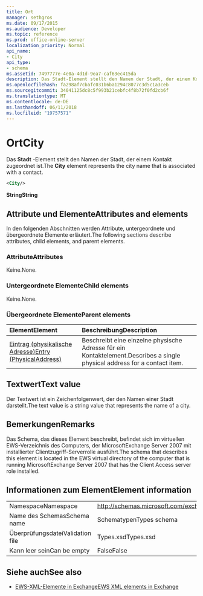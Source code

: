 ```yaml
---
title: Ort
manager: sethgros
ms.date: 09/17/2015
ms.audience: Developer
ms.topic: reference
ms.prod: office-online-server
localization_priority: Normal
api_name:
- City
api_type:
- schema
ms.assetid: 7497777e-4e0a-4d1d-9ea7-caf63ec415da
description: Das Stadt-Element stellt den Namen der Stadt, der einem Kontakt zugeordnet ist.
ms.openlocfilehash: fa298af7cbafc031b6ba1294c8077c3d5c1a3ceb
ms.sourcegitcommit: 34041125dc8c5f993b21cebfc4f8b72f0fd2cb6f
ms.translationtype: MT
ms.contentlocale: de-DE
ms.lasthandoff: 06/11/2018
ms.locfileid: "19757571"
---
```

# <a name="city"></a><span data-ttu-id="31197-103">Ort</span><span class="sxs-lookup"><span data-stu-id="31197-103">City</span></span>

<span data-ttu-id="31197-104">Das **Stadt** -Element stellt den Namen der Stadt, der einem Kontakt zugeordnet ist.</span><span class="sxs-lookup"><span data-stu-id="31197-104">The **City** element represents the city name that is associated with a contact.</span></span> 
  
```xml
<City/>
```

 <span data-ttu-id="31197-105">**String**</span><span class="sxs-lookup"><span data-stu-id="31197-105">**String**</span></span>
## <a name="attributes-and-elements"></a><span data-ttu-id="31197-106">Attribute und Elemente</span><span class="sxs-lookup"><span data-stu-id="31197-106">Attributes and elements</span></span>

<span data-ttu-id="31197-107">In den folgenden Abschnitten werden Attribute, untergeordnete und übergeordnete Elemente erläutert.</span><span class="sxs-lookup"><span data-stu-id="31197-107">The following sections describe attributes, child elements, and parent elements.</span></span>
  
### <a name="attributes"></a><span data-ttu-id="31197-108">Attribute</span><span class="sxs-lookup"><span data-stu-id="31197-108">Attributes</span></span>

<span data-ttu-id="31197-109">Keine.</span><span class="sxs-lookup"><span data-stu-id="31197-109">None.</span></span>
  
### <a name="child-elements"></a><span data-ttu-id="31197-110">Untergeordnete Elemente</span><span class="sxs-lookup"><span data-stu-id="31197-110">Child elements</span></span>

<span data-ttu-id="31197-111">Keine.</span><span class="sxs-lookup"><span data-stu-id="31197-111">None.</span></span>
  
### <a name="parent-elements"></a><span data-ttu-id="31197-112">Übergeordnete Elemente</span><span class="sxs-lookup"><span data-stu-id="31197-112">Parent elements</span></span>

|<span data-ttu-id="31197-113">**Element**</span><span class="sxs-lookup"><span data-stu-id="31197-113">**Element**</span></span>|<span data-ttu-id="31197-114">**Beschreibung**</span><span class="sxs-lookup"><span data-stu-id="31197-114">**Description**</span></span>|
|:-----|:-----|
|[<span data-ttu-id="31197-115">Eintrag (physikalische Adresse)</span><span class="sxs-lookup"><span data-stu-id="31197-115">Entry (PhysicalAddress)</span></span>](entry-physicaladdress.md) <br/> |<span data-ttu-id="31197-116">Beschreibt eine einzelne physische Adresse für ein Kontaktelement.</span><span class="sxs-lookup"><span data-stu-id="31197-116">Describes a single physical address for a contact item.</span></span>  <br/> |
   
## <a name="text-value"></a><span data-ttu-id="31197-117">Textwert</span><span class="sxs-lookup"><span data-stu-id="31197-117">Text value</span></span>

<span data-ttu-id="31197-118">Der Textwert ist ein Zeichenfolgenwert, der den Namen einer Stadt darstellt.</span><span class="sxs-lookup"><span data-stu-id="31197-118">The text value is a string value that represents the name of a city.</span></span>
  
## <a name="remarks"></a><span data-ttu-id="31197-119">Bemerkungen</span><span class="sxs-lookup"><span data-stu-id="31197-119">Remarks</span></span>

<span data-ttu-id="31197-120">Das Schema, das dieses Element beschreibt, befindet sich im virtuellen EWS-Verzeichnis des Computers, der MicrosoftExchange Server 2007 mit installierter Clientzugriff-Serverrolle ausführt.</span><span class="sxs-lookup"><span data-stu-id="31197-120">The schema that describes this element is located in the EWS virtual directory of the computer that is running MicrosoftExchange Server 2007 that has the Client Access server role installed.</span></span>
  
## <a name="element-information"></a><span data-ttu-id="31197-121">Informationen zum Element</span><span class="sxs-lookup"><span data-stu-id="31197-121">Element information</span></span>

|||
|:-----|:-----|
|<span data-ttu-id="31197-122">Namespace</span><span class="sxs-lookup"><span data-stu-id="31197-122">Namespace</span></span>  <br/> |http://schemas.microsoft.com/exchange/services/2006/types  <br/> |
|<span data-ttu-id="31197-123">Name des Schemas</span><span class="sxs-lookup"><span data-stu-id="31197-123">Schema name</span></span>  <br/> |<span data-ttu-id="31197-124">Schematypen</span><span class="sxs-lookup"><span data-stu-id="31197-124">Types schema</span></span>  <br/> |
|<span data-ttu-id="31197-125">Überprüfungsdatei</span><span class="sxs-lookup"><span data-stu-id="31197-125">Validation file</span></span>  <br/> |<span data-ttu-id="31197-126">Types.xsd</span><span class="sxs-lookup"><span data-stu-id="31197-126">Types.xsd</span></span>  <br/> |
|<span data-ttu-id="31197-127">Kann leer sein</span><span class="sxs-lookup"><span data-stu-id="31197-127">Can be empty</span></span>  <br/> |<span data-ttu-id="31197-128">False</span><span class="sxs-lookup"><span data-stu-id="31197-128">False</span></span>  <br/> |
   
## <a name="see-also"></a><span data-ttu-id="31197-129">Siehe auch</span><span class="sxs-lookup"><span data-stu-id="31197-129">See also</span></span>



- [<span data-ttu-id="31197-130">EWS-XML-Elemente in Exchange</span><span class="sxs-lookup"><span data-stu-id="31197-130">EWS XML elements in Exchange</span></span>](ews-xml-elements-in-exchange.md)

